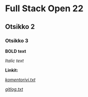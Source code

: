 # Full Stack Open 22

## Otsikko 2

### Otsikko 3

**BOLD text**

_Italic text_

**Linkit:**

_[komentorivi.txt](https://github.com/julkpas/ot-harjoitustyo/blob/main/laskarit/viikko1/komentorivi.txt)_

_[gitlog.txt](https://github.com/julkpas/ot-harjoitustyo/blob/main/laskarit/viikko1/gitlog.txt)_
